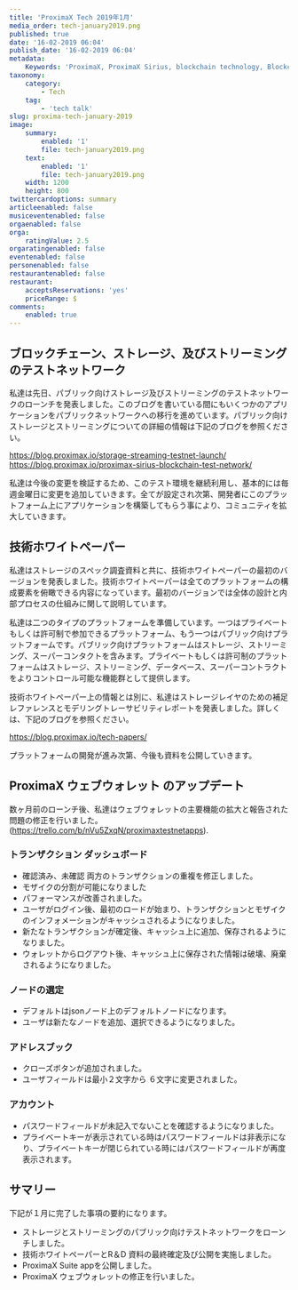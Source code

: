 ```yaml
---
title: 'ProximaX Tech 2019年1月'
media_order: tech-january2019.png
published: true
date: '16-02-2019 06:04'
publish_date: '16-02-2019 06:04'
metadata:
    Keywords: 'ProximaX, ProximaX Sirius, blockchain technology, Blockchain powered, Blockchain protocol, Distributed ledger technology, DLT, dlt, Distributed ledger, Decentralized database, Decentralized database technology, Decentralized storage, Decentralized storage technology, Decentralized supply chain, Decentralized streaming, Integrated and distributed ledger technology, IaDLt, Peer-to-peer technology, Peer to peer streaming, Peer to peer, Consensus mechanism, Consensus protocol, Asymmetric encryption, Data encryption, Off-chain storage, Off-chain streaming, Distributed File Management System, DFMS, Super Contract, Immutability, Data encryption, Encrypted by default, Permissioned, Permission based, Tokenomics, Token economics, Crypto trading, Cryptocurrency, Supply chain, CSD, Central Securities Depository, STO, Security Token Offering, Decentralized supply chain, STO, Private blockchain, DAapps, Decentralized applications, Blockchain apps, Streaming Layer, Streaming Node, Storage Layer, Storage Node, Sharded Information, Sharded Data, Use Case, Use Cases, Blockchain Consensus, Consensus Protocol, Enterprise Solution, Enterprise Solutions, System Integration, Transparency, Immutability, Irreversibility, Traceability, Proof of Bandwidth, Proof of Conflation Aggregate, Proof of Storage, Encryption, Data Security, Data Privacy, Cyber Security, Hackers, Hacking, Nodes, Public Chain, Private Chain, Hybrid Chain, Public & Private Chain, Catapult, SDK, SDKs, Software Development Kits, Super Contract, Super Contracts, Smart Contract, Smart Contracts, Peer-to-Peer , Peer-to-Peer Storage, Software-as-a-Service, SaaS, Lon Wong, PSP, PeerStream, PeerStream Protocol, Anonymous streaming, New Economic Model, New Economic Model Foundation, 482.solutions, Ministry of Community Development UAE, Dragonfly  Fintech, Xarcade, Testnet, Test network, Mainnet, Main network, Tokenomics, Token Economics, XPX, Crypto Currency, Crypto Currencies, Crypto Exchange, Crypto Exchanges, Bitcoin, Zero trust, Escrow, Onchain escrow, Trustless swaps, Trustless, Onion routing, SIM Identity attestation, ProximaX KYC, KYC, Know Your Customer, Know Your Counter Party, Onboarding Customer, Customer Onboarding, Identity Management, Identity Management System, Identity Verification, Identity Authentication, Anti-Money Laundering, AML, RegTech, Regulation Tech, Regulation Technology, GDPR, General Data Protection Regulation, EU GDPR, European Union GDPR, European Union General Data Protection Regulation, Knowyourcustomer, Compliance system, Compliance systems, , ProximaX Suite, Office Suite, Office Collaboration, Workforce Collaboration, Collaboration, Real Time Collaboration, Office suite, word processing, Office collaboration, File sharing, Decentralized file sharing, Real Time Editing, Office Productivity, Productivity, Office Applications, Microsoft Office, Word Processor, Word Processing, Microsoft Word Spreadsheet, Spreadsheets, Excel, Microsoft Excel, Presentation, Presentations, Microsoft Powerpoint, Powerpoint, Keynote, Collabora Office, LibreOffice, Collabora Productivity, Collabora Productivity Ltd,'
taxonomy:
    category:
        - Tech
    tag:
        - 'tech talk'
slug: proxima-tech-january-2019
image:
    summary:
        enabled: '1'
        file: tech-january2019.png
    text:
        enabled: '1'
        file: tech-january2019.png
    width: 1200
    height: 800
twittercardoptions: summary
articleenabled: false
musiceventenabled: false
orgaenabled: false
orga:
    ratingValue: 2.5
orgaratingenabled: false
eventenabled: false
personenabled: false
restaurantenabled: false
restaurant:
    acceptsReservations: 'yes'
    priceRange: $
comments:
    enabled: true
---
```


## ブロックチェーン、ストレージ、及びストリーミング のテストネットワーク

私達は先日、パブリック向けストレージ及びストリーミングのテストネットワークのローンチを発表しました。このブログを書いている間にもいくつかのアプリケーションをパブリックネットワークへの移行を進めています。パブリック向けストレージとストリーミングについての詳細の情報は下記のブログを参照ください。

https://blog.proximax.io/storage-streaming-testnet-launch/
https://blog.proximax.io/proximax-sirius-blockchain-test-network/

私達は今後の変更を検証するため、このテスト環境を継続利用し、基本的には毎週金曜日に変更を追加していきます。全てが設定され次第、開発者にこのプラットフォーム上にアプリケーションを構築してもらう事により、コミュニティを拡大していきます。

## 技術ホワイトペーパー
私達はストレージのスペック調査資料と共に、技術ホワイトペーパーの最初のバージョンを発表しました。技術ホワイトペーパーは全てのプラットフォームの構成要素を俯瞰できる内容になっています。最初のバージョンでは全体の設計と内部プロセスの仕組みに関して説明しています。

私達は二つのタイプのプラットフォームを準備しています。一つはプライベートもしくは許可制で参加できるプラットフォーム、もう一つはパブリック向けプラットフォームです。パブリック向けプラットフォームはストレージ、ストリーミング、スーパーコンタクトを含みます。プライベートもしくは許可制のプラットフォームはストレージ、ストリーミング、データベース、スーパーコントラクトをよりコントロール可能な機能群として提供します。

技術ホワイトペーパー上の情報とは別に、私達はストレージレイヤのための補足レファレンスとモデリングトレーサビリティレポートを発表しました。詳しくは、下記のブログを参照ください。

https://blog.proximax.io/tech-papers/

プラットフォームの開発が進み次第、今後も資料を公開していきます。

## ProximaX ウェブウォレット のアップデート
数ヶ月前のローンチ後、私達はウェブウォレットの主要機能の拡大と報告された問題の修正を行いました。(https://trello.com/b/nVu5ZxqN/proximaxtestnetapps).

### トランザクション ダッシュボード
* 確認済み、未確認 両方のトランザクションの重複を修正しました。
* モザイクの分割が可能になりました
* パフォーマンスが改善されました。
* ユーザがログイン後、最初のロードが始まり、トランザクションとモザイクのインフォメーションがキャッシュされるようになりました。
* 新たなトランザクションが確定後、キャッシュ上に追加、保存されるようになりました。
* ウォレットからログアウト後、キャッシュ上に保存された情報は破壊、廃棄されるようになりました。

### ノードの選定
* デフォルトはjsonノード上のデフォルトノードになります。
* ユーザは新たなノードを追加、選択できるようになりました。

### アドレスブック
* クローズボタンが追加されました。
* ユーザフィールドは最小２文字から ６文字に変更されました。

### アカウント
* パスワードフィールドが未記入でないことを確認するようになりました。
* プライベートキーが表示されている時はパスワードフィールドは非表示になり、プライベートキーが閉じられている時にはパスワードフィールドが再度表示されます。

## サマリー
下記が１月に完了した事項の要約になります。

* ストレージとストリーミングのパブリック向けテストネットワークをローンチしました。
* 技術ホワイトペーパーとR＆D 資料の最終確定及び公開を実施しました。
* ProximaX Suite appを公開しました。
* ProximaX ウェブウォレットの修正を行いました。